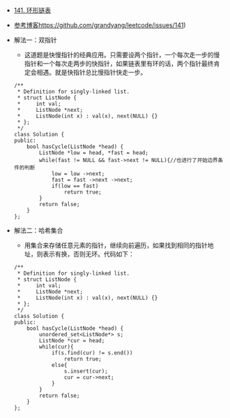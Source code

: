 - [141. 环形链表](https://leetcode-cn.com/problems/linked-list-cycle/)
- [参考博客](https://github.com/grandyang/leetcode/issues/141)https://github.com/grandyang/leetcode/issues/141)
- 解法一：双指针
    + 这道题是快慢指针的经典应用。只需要设两个指针，一个每次走一步的慢指针和一个每次走两步的快指针，如果链表里有环的话，两个指针最终肯定会相遇。就是快指针总比慢指针快走一步。
    ```
    /**
     * Definition for singly-linked list.
     * struct ListNode {
     *     int val;
     *     ListNode *next;
     *     ListNode(int x) : val(x), next(NULL) {}
     * };
     */
    class Solution {
    public:
        bool hasCycle(ListNode *head) {
            ListNode *low = head, *fast = head;
            while(fast != NULL && fast->next != NULL){//也进行了开始边界条件的判断
                low = low ->next;
                fast = fast ->next ->next;
                if(low == fast)
                    return true;
            }
            return false;
        }
    };
    ```

- 解法二：哈希集合
    + 用集合来存储任意元素的指针，继续向前遍历，如果找到相同的指针地址，则表示有换，否则无环。代码如下：
    ```
    /**
     * Definition for singly-linked list.
     * struct ListNode {
     *     int val;
     *     ListNode *next;
     *     ListNode(int x) : val(x), next(NULL) {}
     * };
     */
    class Solution {
    public:
        bool hasCycle(ListNode *head) {
            unordered_set<ListNode*> s;
            ListNode *cur = head;
            while(cur){
                if(s.find(cur) != s.end())
                    return true;
                else{
                    s.insert(cur);
                    cur = cur->next;
                }
            }
            return false;
        }
    };
    ```